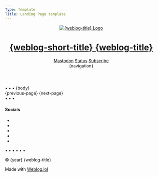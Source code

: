 ```yaml
---
Type: Template
Title: Landing Page template
---
```


<!DOCTYPE html>
<html lang="en">
  <!-- Landing Page Template -->
  <!-- GitHub file path: 
  configuration/landing-page-template.md -->
  <!-- HEAD -->
  <head>
    <!-- METADATA -->
    <meta charset="UTF-8">
    <meta name="viewport" content="width=device-width, initial-scale=1">
    <title>{weblog-title}</title>
    <meta name="description" content="{weblog-description}">
    <meta name="author" content="{author}">
    <!-- OpenGraph METADATA -->
    <meta property="og:title" content="{weblog-title}">
    <meta property="og:description" content="{weblog-description}">
    <meta property="og:type" content="article">
    <meta property="og:url" content="{permalink}">
    <meta property="og:image" content="https://profiles.cache.lol/luxury-format/picture.png">
    <!-- FEDIVERSE (Mastodon) -->
    <meta name="fediverse:creator" content="@luxury_format@social.lol">
    <link rel="me" href="https://social.lol/@luxury_format">
    <!-- FEEDS -->
    <link rel="alternate" type="application/atom+xml" title="{weblog-title} Atom Feed" href="{atom-url}">
    <link rel="alternate" type="application/rss+xml" title="{weblog-title} RSS Feed" href="{rss-url}">
    <link rel="alternate" type="application/json" title="{weblog-title} JSON Feed" href="{json-url}">
    <!-- BLOGROLL -->
    <!-- <link rel="blogroll" type="text/xml" href="/blogroll/opml.xml" title="{weblog-title} blogroll"> -->
    <!-- ICONS -->
    <link rel='icon' href='https://luxury-format.omg.lol/favicon.ico'>
    <!-- APPLE-TOUCH-ICON.PNG -->
    <link rel="apple-touch-icon" href="https://profiles.cache.lol/luxury-format/picture.png">
    <meta name="apple-mobile-web-app-title" content="{weblog-short-title}">
    <meta name="apple-mobile-web-app-capable" content="yes">
    <!-- SITE.WEBMANIFEST -->
    <link rel="manifest" href="/site.webmanifest">
    <!-- COLOR SCHEME -->
    <meta name="color-scheme" content="light dark">
    <!-- THEME COLOR -->
    <meta name="theme-color" content="#FFFFFF" media="(prefers-color-scheme: light)">
    <meta name="theme-color" content="#000000" media="(prefers-color-scheme: dark)">
    <!-- /style.css -->
    <link rel="stylesheet" href="/css/style.css">
  </head>
  
  <!-- BODY -->
  <body class="body">
    <!-- HEADER -->
    <header class="header">
      <div class="header-top-row">
        <div class="logo-title">
          <a href="/">
            <img src="https://profiles.cache.lol/luxury-format/picture.png" alt="{weblog-title} Logo">
            <h1 class="weblog-title">
              <span class="short">{weblog-short-title}</span>
              <span class="long">{weblog-title}</span>
            </h1>
          </a>
        </div>
        <div class="header-icons">
          <a href="https://social.lol/@luxury_format"><i class="fa-brands fa-mastodon"></i><span>Mastodon</span></a>
          <a href="https://luxury-format.weblog.lol/status"><i class="fa-solid fa-face-grin"></i><span>Status</span></a>
          <a href="https://luxury-format.weblog.lol/subscribe"><i class="fa-solid fa-rss"></i><span>Subscribe</span></a>
        </div>
      </div>
      <div class="weblog-navigation">
        {navigation}
      </div>
    </header>
    <!-- MAIN -->
    <main class="main">
      <span class="divider">&bull; &bull; &bull;</span>
      {body}
      <span class="top-pagination-divider"></span>
      <nav class="pagination">
        {previous-page}
        {next-page}
      </nav>
      <span class="bottom-pagination-divider"></span>
    </main>
    <!-- FOOTER -->
    <footer class="footer">
      <span class="divider">&bull; &bull; &bull;</span>
      <h4>Socials</h4>
      <ul class="socials">
        <li>
          <a rel="me" href="https://social.lol/@luxury_format">
            <i class="fa-brands fa-mastodon"></i>
          </a>
        </li>
        <li>
          <a rel="me" href="https://bsky.app/profile/luxury-format.bsky.social">
            <i class="fa-brands fa-bluesky"></i>
          </a>
        </li>
        <li>
          <a rel="me" href="https://discordapp.com/users/434798061370474526">
            <i class="fa-brands fa-discord"></i>
          </a>
        </li>
        <li>
          <a rel="me" href="https://luxury-format.omg.lol">
            <i class="omg-icon omg-prami"></i>
          </a>
        </li>
        <li>
          <a rel="me" href="https://github.com/luxury-format">
            <i class="fa-brands fa-github"></i>
          </a>
        </li>
      </ul>
      <span class="divider">&bull; &bull; &bull;</span>
      <!-- STATUSLOG -->
      <script src="https://status.lol/luxury-format.js?time&link&fluent&pretty"></script>
      <span class="divider">&bull; &bull; &bull;</span>
      <p>&copy; {year} {weblog-title}</p>
      <p class="footer-weblog-p">Made with <a href="https://home.omg.lol/referred-by/luxury-format"><span class="logotype">Weblog<span class="logotype dot">.</span>lol</span></a></p>
    </footer>
  </body>
</html>

